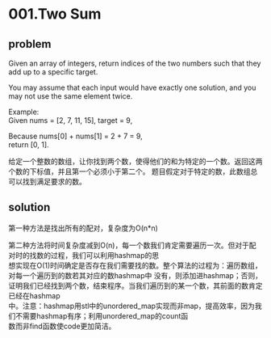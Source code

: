 001.Two Sum
====  
problem
-------  
Given an array of integers, return indices of the two numbers such that they add up to a specific target.  
    
You may assume that each input would have exactly one solution, and you may not use the same element twice.  
  
Example:  
Given nums = [2, 7, 11, 15], target = 9,  
  
Because nums[0] + nums[1] = 2 + 7 = 9,  
return [0, 1].  
  
给定一个整数的数组，让你找到两个数，使得他们的和为特定的一个数。返回这两个数的下标值，并且第一个必须小于第二个。  题目假定对于特定的数，此数组总可以找到满足要求的数。

solution
--------
第一种方法是找出所有的配对，复杂度为O(n*n)  
  
第二种方法将时间复杂度减到O(n)，每一个数我们肯定需要遍历一次。但对于配对时的找数的过程，我们可以利用hashmap的思  
想实现在O(1)时间确定是否存在我们需要找的数。整个算法的过程为：遍历数组，对每一个遍历到的数若其对应的数hashmap中  没有，则添加进hashmap；否则，证明我们已经找到两个数，结束程序。当我们遍历到的某一个数，其前面的数肯定已经在hashmap  
中。注意：hashmap用stl中的unordered_map实现而非map，提高效率，因为我们不需要hashmap有序；利用unordered_map的count函  
数而非find函数使code更加简洁。
